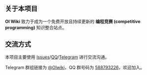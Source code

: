 ## 关于本项目

**OI Wiki** 致力于成为一个免费开放且持续更新的 **编程竞赛 (competitive programming)** 知识整合站点。

## 交流方式

本项目主要使用 [Issues](https://github.com/OI-wiki/OI-wiki/issues)/[QQ](https://jq.qq.com/?_wv=1027&k=5EfkM6K)/[Telegram](https://t.me/OIwiki) 进行交流沟通。

Telegram 群组链接为 [@OIwiki](https://t.me/OIwiki)，QQ 群号码为 [588793226](https://jq.qq.com/?_wv=1027&k=5EfkM6K)，欢迎加入。
